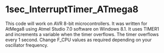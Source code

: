 # 1sec_InterruptTimer_ATmega8

This code will work on AVR 8-bit microcontrollers. It was written for AtMega8 using Atmel Studio 7.0 software on Windows 8.1.
It uses TIMER1 and increments a variable when the timer overflows. The timer overflows every 1 second.
Change F_CPU values as required depending on your oscillator frequency.
